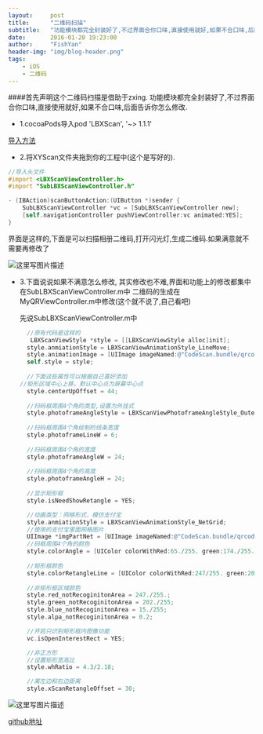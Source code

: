 ```yaml
---
layout:     post
title:      "二维码扫描"
subtitle:   "功能模块都完全封装好了,不过界面合你口味,直接使用就好,如果不合口味,后面告诉你怎么修改. "
date:       2016-01-20 19:23:00
author:     "FishYan"
header-img: "img/blog-header.png"
tags:
    - iOS
    - 二维码
---
```


####首先声明这个二维码扫描是借助于zxing.
功能模块都完全封装好了,不过界面合你口味,直接使用就好,如果不合口味,后面告诉你怎么修改.

- 1.cocoaPods导入pod 'LBXScan', '~> 1.1.1'

 [导入方法](http://blog.csdn.net/fish_yan_/article/details/50483282)

- 2.将XYScan文件夹拖到你的工程中(这个是写好的).

```Objective-C
//导入头文件
#import <LBXScanViewController.h>
#import "SubLBXScanViewController.h"

- (IBAction)scanButtonAction:(UIButton *)sender {
    SubLBXScanViewController *vc = [SubLBXScanViewController new];
    [self.navigationController pushViewController:vc animated:YES];
}
```
界面是这样的,下面是可以扫描相册二维码,打开闪光灯,生成二维码.如果满意就不需要再修改了

![这里写图片描述](http://img.blog.csdn.net/20160120172737756)


- 3.下面说说如果不满意怎么修改,
  其实修改也不难,界面和功能上的修改都集中在SubLBXScanViewController.m中
  二维码的生成在MyQRViewController.m中修改(这个就不说了,自己看吧)
  
  先说SubLBXScanViewController.m中
 
  ```objective-c
	//原有代码是这样的
	 LBXScanViewStyle *style = [[LBXScanViewStyle alloc]init];
    style.anmiationStyle = LBXScanViewAnimationStyle_LineMove;
    style.animationImage = [UIImage imageNamed:@"CodeScan.bundle/qrcode_scan_light_green"];
    self.style = style;
    
	//下面这些属性可以根据自己喜好添加
  //矩形区域中心上移，默认中心点为屏幕中心点
    style.centerUpOffset = 44;
    
    //扫码框周围4个角的类型,设置为外挂式
    style.photoframeAngleStyle = LBXScanViewPhotoframeAngleStyle_Outer;
    
    //扫码框周围4个角绘制的线条宽度
    style.photoframeLineW = 6;
    
    //扫码框周围4个角的宽度
    style.photoframeAngleW = 24;
    
    //扫码框周围4个角的高度
    style.photoframeAngleH = 24;
    
	//显示矩形框
    style.isNeedShowRetangle = YES;

	//动画类型：网格形式，模仿支付宝
    style.anmiationStyle = LBXScanViewAnimationStyle_NetGrid;
	//使用的支付宝里面网格图片
    UIImage *imgPartNet = [UIImage imageNamed:@"CodeScan.bundle/qrcode_scan_part_net"];
	//码框周围4个角的颜色
    style.colorAngle = [UIColor colorWithRed:65./255. green:174./255. blue:57./255. alpha:1.0];
    
    //矩形框颜色
    style.colorRetangleLine = [UIColor colorWithRed:247/255. green:202./255. blue:15./255. alpha:1.0];
    
    //非矩形框区域颜色
    style.red_notRecoginitonArea = 247./255.;
    style.green_notRecoginitonArea = 202./255;
    style.blue_notRecoginitonArea = 15./255;
    style.alpa_notRecoginitonArea = 0.2;

	//开启只识别矩形框内图像功能
    vc.isOpenInterestRect = YES;

	//非正方形
    //设置矩形宽高比
    style.whRatio = 4.3/2.18;

    //离左边和右边距离
    style.xScanRetangleOffset = 30; 
    ```

![这里写图片描述](http://img.blog.csdn.net/20160120175335325)



[github地址](https://github.com/757094197/TestScanv)